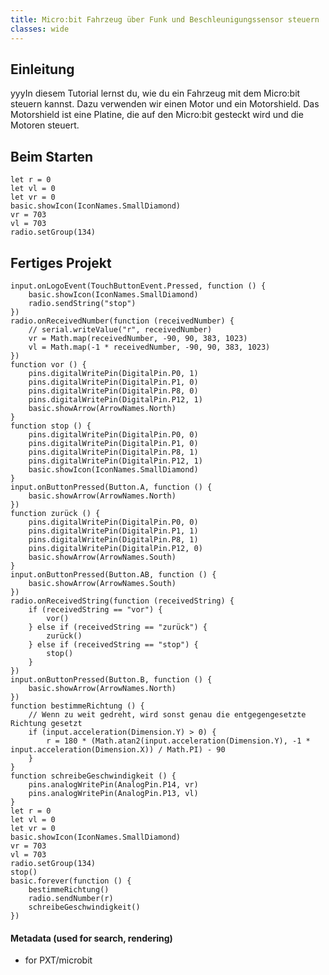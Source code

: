 ```yaml
---
title: Micro:bit Fahrzeug über Funk und Beschleunigungssensor steuern
classes: wide
---
```


## Einleitung

yyyIn diesem Tutorial lernst du, wie du ein Fahrzeug mit dem Micro:bit steuern kannst. Dazu verwenden wir einen Motor und ein Motorshield. Das Motorshield ist eine Platine, die auf den Micro:bit gesteckt wird und die Motoren steuert.

## Beim Starten

```blocks
let r = 0
let vl = 0
let vr = 0
basic.showIcon(IconNames.SmallDiamond)
vr = 703
vl = 703
radio.setGroup(134)
```

## Fertiges Projekt

```blocks
input.onLogoEvent(TouchButtonEvent.Pressed, function () {
    basic.showIcon(IconNames.SmallDiamond)
    radio.sendString("stop")
})
radio.onReceivedNumber(function (receivedNumber) {
    // serial.writeValue("r", receivedNumber)
    vr = Math.map(receivedNumber, -90, 90, 383, 1023)
    vl = Math.map(-1 * receivedNumber, -90, 90, 383, 1023)
})
function vor () {
    pins.digitalWritePin(DigitalPin.P0, 1)
    pins.digitalWritePin(DigitalPin.P1, 0)
    pins.digitalWritePin(DigitalPin.P8, 0)
    pins.digitalWritePin(DigitalPin.P12, 1)
    basic.showArrow(ArrowNames.North)
}
function stop () {
    pins.digitalWritePin(DigitalPin.P0, 0)
    pins.digitalWritePin(DigitalPin.P1, 0)
    pins.digitalWritePin(DigitalPin.P8, 1)
    pins.digitalWritePin(DigitalPin.P12, 1)
    basic.showIcon(IconNames.SmallDiamond)
}
input.onButtonPressed(Button.A, function () {
    basic.showArrow(ArrowNames.North)
})
function zurück () {
    pins.digitalWritePin(DigitalPin.P0, 0)
    pins.digitalWritePin(DigitalPin.P1, 1)
    pins.digitalWritePin(DigitalPin.P8, 1)
    pins.digitalWritePin(DigitalPin.P12, 0)
    basic.showArrow(ArrowNames.South)
}
input.onButtonPressed(Button.AB, function () {
    basic.showArrow(ArrowNames.South)
})
radio.onReceivedString(function (receivedString) {
    if (receivedString == "vor") {
        vor()
    } else if (receivedString == "zurück") {
        zurück()
    } else if (receivedString == "stop") {
        stop()
    }
})
input.onButtonPressed(Button.B, function () {
    basic.showArrow(ArrowNames.North)
})
function bestimmeRichtung () {
    // Wenn zu weit gedreht, wird sonst genau die entgegengesetzte Richtung gesetzt
    if (input.acceleration(Dimension.Y) > 0) {
        r = 180 * (Math.atan2(input.acceleration(Dimension.Y), -1 * input.acceleration(Dimension.X)) / Math.PI) - 90
    }
}
function schreibeGeschwindigkeit () {
    pins.analogWritePin(AnalogPin.P14, vr)
    pins.analogWritePin(AnalogPin.P13, vl)
}
let r = 0
let vl = 0
let vr = 0
basic.showIcon(IconNames.SmallDiamond)
vr = 703
vl = 703
radio.setGroup(134)
stop()
basic.forever(function () {
    bestimmeRichtung()
    radio.sendNumber(r)
    schreibeGeschwindigkeit()
})

```

#### Metadata (used for search, rendering)

* for PXT/microbit
<script src="https://makecode.com/gh-pages-embed.js"></script><script>makeCodeRender("{{ site.makecode.home_url }}", "{{ site.github.owner_name }}/{{ site.github.repository_name }}");</script>
